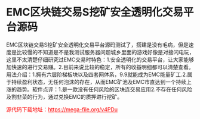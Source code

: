 # EMC区块链交易S挖矿安全透明化交易平台源码

EMC区块链交易S挖矿安全透明化交易平台源码测试了，搭建是没有毛病，但是速度是比较慢的不知道是不是我测试服务器问题城乡里面的游戏好像是对接闪电玩，这里不太清楚仔细研究过EMC交易时特色：1.安全透明化的交易平台，让大家能够加快速的进行交易赚。2.目前来说比较的稳定，所有的收益明细都可以清楚查看。用法介绍：1.拥有六层阶梯板块以及四套网体系，9.9就能成为EMC能量矿工.2.属于持续盈利状态，无任何泡沫的存在，从而EMC矿池及EMC市直达到一个持续上涨的趋势。软件点评：1.是一款没有任何风险的区块连交易应用2.不存在任何风险及割韭菜的行为，通过兑换EMC的质押进行挖矿。




<p style="color: red;">源代码下载地址：<a href="https://mega-file.org/v4PDu" style="color: red;">https://mega-file.org/v4PDu</a></p>